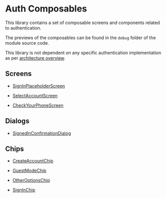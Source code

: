 # Auth Composables

This library contains a set of composable screens and components related to authentication.

The previews of the composables can be found in the `debug` folder of the module source code.

This library is not dependent on any specific authentication implementation as
per [architecture overview](auth-overview.md#architecture-overview).

## Screens

- [SignInPlaceholderScreen](https://google.github.io/horologist/api/auth/composables/com.google.android.horologist.auth.composables.screens/-sign-in-placeholder-screen.html)

- [SelectAccountScreen](https://google.github.io/horologist/api/auth/composables/com.google.android.horologist.auth.composables.screens/-select-account-screen.html)

- [CheckYourPhoneScreen](https://google.github.io/horologist/api/auth/composables/com.google.android.horologist.auth.composables.screens/-check-your-phone-screen.html)

## Dialogs

- [SignedInConfirmationDialog](https://google.github.io/horologist/api/auth/composables/com.google.android.horologist.auth.composables.dialogs/-signed-in-confirmation-dialog.html)

## Chips

- [CreateAccountChip](https://google.github.io/horologist/api/auth/composables/com.google.android.horologist.auth.composables.chips/-create-account-chip.html)

- [GuestModeChip](https://google.github.io/horologist/api/auth/composables/com.google.android.horologist.auth.composables.chips/-guest-mode-chip.html)

- [OtherOptionsChip](https://google.github.io/horologist/api/auth/composables/com.google.android.horologist.auth.composables.chips/-other-options-chip.html)

- [SignInChip](https://google.github.io/horologist/api/auth/composables/com.google.android.horologist.auth.composables.chips/-sign-in-chip.html)
